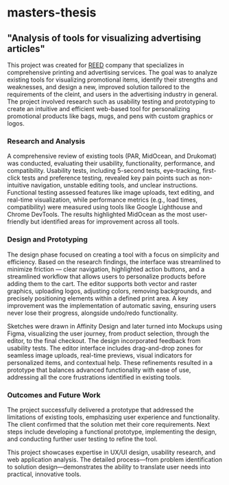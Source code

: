 # masters-thesis

## "Analysis of tools for visualizing advertising articles"

This project was created for [REED](https://reed.kalisz.pl/) company that specializes in comprehensive printing and advertising services. The goal was to analyze existing tools for visualizing promotional items, identify their strengths and weaknesses, and design a new, improved solution tailored to the requirements of the cleint, and users in the advertising industry in general. The project involved research such as usability testing and prototyping to create an intuitive and efficient web-based tool for personalizing promotional products like bags, mugs, and pens with custom graphics or logos.

### Research and Analysis

A comprehensive review of existing tools (PAR, MidOcean, and Drukomat) was conducted, evaluating their usability, functionality, performance, and compatibility. Usability tests, including 5-second tests, eye-tracking, first-click tests and preference testing, revealed key pain points such as non-intuitive navigation, unstable editing tools, and unclear instructions. Functional testing assessed features like image uploads, text editing, and real-time visualization, while performance metrics (e.g., load times, compatibility) were measured using tools like Google Lighthouse and Chrome DevTools. The results highlighted MidOcean as the most user-friendly but identified areas for improvement across all tools.

### Design and Prototyping

The design phase focused on creating a tool with a focus on simplicity and efficiency. Based on the research findings, the interface was streamlined to minimize friction — clear navigation, highlighted action buttons, and a streamlined workflow that allows users to personalize products before adding them to the cart. The editor supports both vector and raster graphics, uploading logos, adjusting colors, removing backgrounds, and precisely positioning elements within a defined print area. A key improvement was the implementation of automatic saving, ensuring users never lose their progress, alongside undo/redo functionality.

Sketches were drawn in Affinity Design and later turned into Mockups using Figma, visualizing the user journey, from product selection, through the editor, to the final checkout. The design incorporated feedback from usability tests. The editor interface includes drag-and-drop zones for seamless image uploads, real-time previews, visual indicators for personalized items, and contextual help. These refinements resulted in a prototype that balances advanced functionality with ease of use, addressing all the core frustrations identified in existing tools.

### Outcomes and Future Work

The project successfully delivered a prototype that addressed the limitations of existing tools, emphasizing user experience and functionality. The client confirmed that the solution met their core requirements. Next steps include developing a functional prototype, implementing the design, and conducting further user testing to refine the tool.

This project showcases expertise in UX/UI design, usability research, and web application analysis. The detailed process—from problem identification to solution design—demonstrates the ability to translate user needs into practical, innovative tools.
